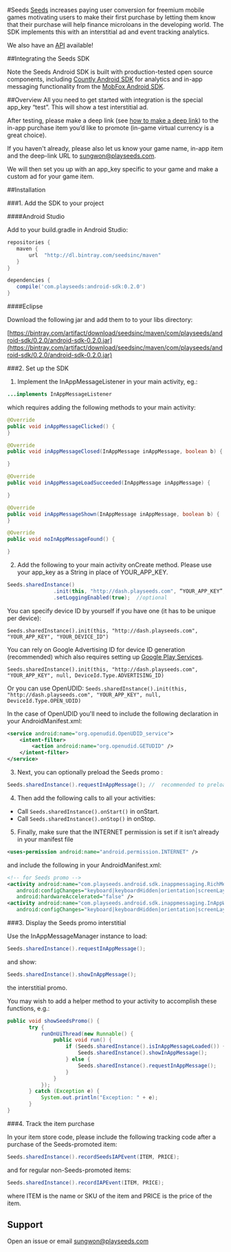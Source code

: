 #Seeds
[Seeds](http://www.playseeds.com) increases paying user conversion for freemium mobile games motivating users to make their first purchase by letting them know that their purchase will help finance microloans in the developing world. The SDK implements this with an interstitial ad and event tracking analytics.

We also have an [API](https://github.com/therealseeds/seeds-public-api) available!

##Integrating the Seeds SDK

Note the Seeds Android SDK is built with production-tested open source components, including [Countly Android SDK](https://github.com/Countly/seeds-sdk-android) for analytics and in-app messaging functionality from the [MobFox Android SDK](https://github.com/mobfox/MobFox-Android-SDK).

##Overview
All you need to get started with integration is the special app_key “test”. This will show a test interstitial ad.

After testing, please make a deep link (see [how to make a deep link](https://developer.android.com/training/app-indexing/deep-linking.html)) to the in-app purchase item you’d like to promote (in-game virtual currency is a great choice).

If you haven't already, please also let us know your game name, in-app item and the deep-link URL to [sungwon@playseeds.com](sungwon@playseeds.com).

We will then set you up with an app_key specific to your game and make a custom ad for your game item.

##Installation

###1. Add the SDK to your project

####Android Studio

Add to your build.gradle in Android Studio:

```gradle
repositories {
   maven {
       url  "http://dl.bintray.com/seedsinc/maven"
   }
}

dependencies {
   compile('com.playseeds:android-sdk:0.2.0')
}
```

####Eclipse

Download the following jar and add them to to your libs directory:


[https://bintray.com/artifact/download/seedsinc/maven/com/playseeds/android-sdk/0.2.0/android-sdk-0.2.0.jar](https://bintray.com/artifact/download/seedsinc/maven/com/playseeds/android-sdk/0.2.0/android-sdk-0.2.0.jar)



###2. Set up the SDK

1) Implement the InAppMessageListener in your main activity, eg.:

```java
...implements InAppMessageListener
```

which requires adding the following methods to your main activity:

```java
@Override
public void inAppMessageClicked() {
}

@Override
public void inAppMessageClosed(InAppMessage inAppMessage, boolean b) {

}

@Override
public void inAppMessageLoadSucceeded(InAppMessage inAppMessage) {

}

@Override
public void inAppMessageShown(InAppMessage inAppMessage, boolean b) {
}

@Override
public void noInAppMessageFound() {

}
```

2) Add the following to your main activity onCreate method. Please use your app_key as a String in place of YOUR_APP_KEY.

```java
Seeds.sharedInstance()
               .init(this, "http://dash.playseeds.com", “YOUR_APP_KEY”, null, “YOUR_DEVICE_ID”) // note: make sure there is no trailing slash in the url
               .setLoggingEnabled(true);  //optional
```

You can specify device ID by yourself if you have one (it has to be unique per device):

`Seeds.sharedInstance().init(this, "http://dash.playseeds.com", "YOUR_APP_KEY", "YOUR_DEVICE_ID")`

You can rely on Google Advertising ID for device ID generation (recommended) which also requires setting up [Google Play Services](https://developers.google.com/android/guides/setup).

`Seeds.sharedInstance().init(this, "http://dash.playseeds.com", "YOUR_APP_KEY", null, DeviceId.Type.ADVERTISING_ID)`

Or you can use OpenUDID:
`Seeds.sharedInstance().init(this, "http://dash.playseeds.com", "YOUR_APP_KEY", null, DeviceId.Type.OPEN_UDID)`

In the case of OpenUDID you'll need to include the following declaration in your AndroidManifest.xml:

```xml
<service android:name="org.openudid.OpenUDID_service">
    <intent-filter>
        <action android:name="org.openudid.GETUDID" />
    </intent-filter>
</service>
```

3) Next, you can optionally preload the Seeds promo :

```java
Seeds.sharedInstance().requestInAppMessage(); //  recommended to preload the promo
```

4) Then add the following calls to all your activities:
- Call `Seeds.sharedInstance().onStart()` in onStart.
- Call `Seeds.sharedInstance().onStop()` in onStop.

5) Finally, make sure that the INTERNET permission is set if it isn’t already in your manifest file

```xml
<uses-permission android:name="android.permission.INTERNET" />
```

and include the following in your AndroidManifest.xml:

```xml
<!-- for Seeds promo -->
<activity android:name="com.playseeds.android.sdk.inappmessaging.RichMediaActivity"
   android:configChanges="keyboard|keyboardHidden|orientation|screenLayout|uiMode|screenSize|smallestScreenSize"
   android:hardwareAccelerated="false" />
<activity android:name="com.playseeds.android.sdk.inappmessaging.InAppWebView"
   android:configChanges="keyboard|keyboardHidden|orientation|screenLayout|uiMode|screenSize|smallestScreenSize" />
```

###3. Display the Seeds promo interstitial

Use the InAppMessageManager instance to load:

```java
Seeds.sharedInstance().requestInAppMessage();
```

and show:

```java
Seeds.sharedInstance().showInAppMessage();
```

the interstitial promo.

You may wish to add a helper method to your activity to accomplish these functions, e.g.:

```java
public void showSeedsPromo() {
       try {
           runOnUiThread(new Runnable() {
               public void run() {
                   if (Seeds.sharedInstance().isInAppMessageLoaded()) {
                       Seeds.sharedInstance().showInAppMessage();
                   } else {
                       Seeds.sharedInstance().requestInAppMessage();
                   }
               }
           });
       } catch (Exception e) {
           System.out.println("Exception: " + e);
       }
}
```

###4. Track the item purchase

In your item store code, please include the following tracking code after a purchase of the Seeds-promoted item:

```java
Seeds.sharedInstance().recordSeedsIAPEvent(ITEM, PRICE);
```

and for regular non-Seeds-promoted items:

```java
Seeds.sharedInstance().recordIAPEvent(ITEM, PRICE);
```

where ITEM is the name or SKU of the item and PRICE is the price of the item.

## Support

Open an issue or email [sungwon@playseeds.com](sungwon@playseeds.com)

